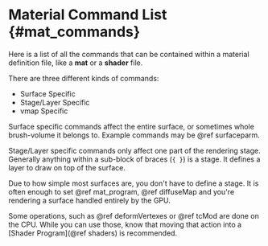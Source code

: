 # Material Command List {#mat_commands}

Here is a list of all the commands that can be contained within a material definition file, like a **mat** or a **shader** file.

There are three different kinds of commands:

- Surface Specific
- Stage/Layer Specific
- vmap Specific

Surface specific commands affect the entire surface, or sometimes whole brush-volume it belongs to. Example commands may be @ref surfaceparm.

Stage/Layer specific commands only affect one part of the rendering stage. Generally anything within a sub-block of braces (`{ }`) is a stage. It defines a layer to draw on top of the surface.

Due to how simple most surfaces are, you don't have to define a stage. It is often enough to set @ref mat_program, @ref diffuseMap and you're rendering a surface handled entirely by the GPU.

Some operations, such as @ref deformVertexes or @ref tcMod are done on the CPU. While you can use those, know that moving that action into a [Shader Program](@ref shaders) is recommended.